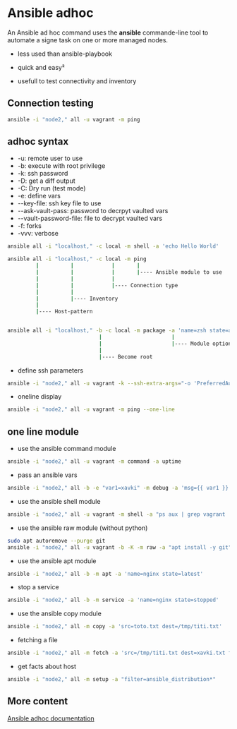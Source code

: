 # Ansible adhoc

An Ansible ad hoc command uses the **ansible** commande-line tool to automate a signe task on one or more managed nodes. 

- less used than ansible-playbook

- quick and easy²

- usefull to test connectivity and inventory

## Connection testing

```bash
ansible -i "node2," all -u vagrant -m ping
```

## adhoc syntax

- -u: remote user to use
- -b: execute with root privilege
- -k: ssh password
- -D: get a diff output
- -C: Dry run (test mode)
- -e: define vars
- --key-file: ssh key file to use
- --ask-vault-pass: password to decrpyt vaulted vars
- --vault-password-file: file to decrypt vaulted vars
- -f: forks
- -vvv: verbose

``` bash
ansible all -i "localhost," -c local -m shell -a 'echo Hello World'
```

```bash
ansible all -i "localhost," -c local -m ping
         |          |            |       |
         |          |            |       |---- Ansible module to use
         |          |            |        
         |          |            |---- Connection type    
         |          |
         |          |---- Inventory               
         |                      
         |---- Host-pattern  


ansible all -i "localhost," -b -c local -m package -a 'name=zsh state=absent'
                             |                      |
                             |                      |---- Module option
                             |        
                             |---- Become root                 
```

- define ssh parameters

```bash
ansible -i "node2," all -u vagrant -k --ssh-extra-args="-o 'PreferredAuthentications=password'" -m ping
```

- oneline display

```bash
ansible -i "node2," all -u vagrant -m ping --one-line
```

## one line module

- use the ansible command module

```bash
ansible -i "node2," all -u vagrant -m command -a uptime
```

- pass an ansible vars

```bash
ansible -i "node2," all -b -e "var1=xavki" -m debug -a 'msg={{ var1 }}'
```

- use the ansible shell module

```bash
ansible -i "node2," all -u vagrant -m shell -a "ps aux | grep vagrant | wc -l" --one-line
```

- use the ansible raw module (without python)

```bash
sudo apt autoremove --purge git
ansible -i "node2," all -u vagrant -b -K -m raw -a "apt install -y git"
```

- use the ansible apt module

```bash
ansible -i "node2," all -b -m apt -a 'name=nginx state=latest'
```

- stop a service

```bash
ansible -i "node2," all -b -m service -a 'name=nginx state=stopped'
```

- use the ansible copy module

```bash
ansible -i "node2," all -m copy -a 'src=toto.txt dest=/tmp/titi.txt'
```

- fetching a file

```bash
ansible -i "node2," all -m fetch -a 'src=/tmp/titi.txt dest=xavki.txt flat=yes'
```

- get facts about host

```bash
ansible -i "node2," all -m setup -a "filter=ansible_distribution*"
```

## More content

[Ansible adhoc documentation](https://docs.ansible.com/ansible/latest/command_guide/intro_adhoc.html)
